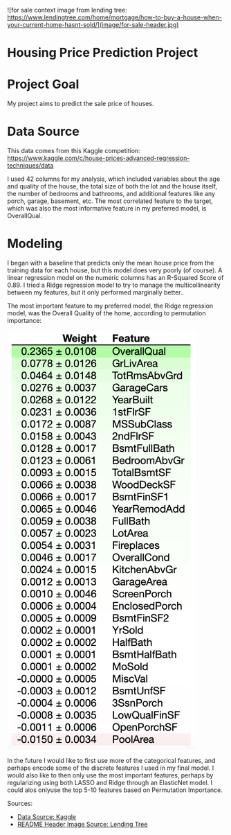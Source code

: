 ![for sale context image from lending tree: https://www.lendingtree.com/home/mortgage/how-to-buy-a-house-when-your-current-home-hasnt-sold/](image/for-sale-header.jpg)

# Housing Price Prediction Project

# Project Goal
My project aims to predict the sale price of houses. 

# Data Source
This data comes from this Kaggle competition: https://www.kaggle.com/c/house-prices-advanced-regression-techniques/data

I used 42 columns for my analysis, which included variables about the age and quality of the house, the total size of both the lot and the house itself, the number of bedrooms and bathrooms, and additional features like any porch, garage, basement, etc. The most correlated feature to the target, which was also the most informative feature in my preferred model, is OverallQual.

# Modeling
I began with a baseline that predicts only the mean house price from the training data for each house, but this model does very poorly (of course). A linear regression model on the numeric columns has an R-Squared Score of 0.89. I tried a Ridge regression model to try to manage the multicollinearity between my features, but it only performed marginally better.. 

The most important feature to my preferred model, the Ridge regression model, was the Overall Quality of the home, according to permutation importance:

![feature importance from eli5 output for the ridge regression model](image/feature-importance-ridge.png)

In the future I would like to first use more of the categorical features, and perhaps encode some of the discrete features I used in my final model. I would also like to then only use the most important features, perhaps by regularizing using both LASSO and Ridge through an ElasticNet model. I could alos onlyuse the top 5-10 features based on Permutation Importance.



Sources:

- [Data Source: Kaggle](https://www.kaggle.com/c/house-prices-advanced-regression-techniques/data)
- [README Header Image Source: Lending Tree](https://www.lendingtree.com/home/mortgage/how-to-buy-a-house-when-your-current-home-hasnt-sold/)
